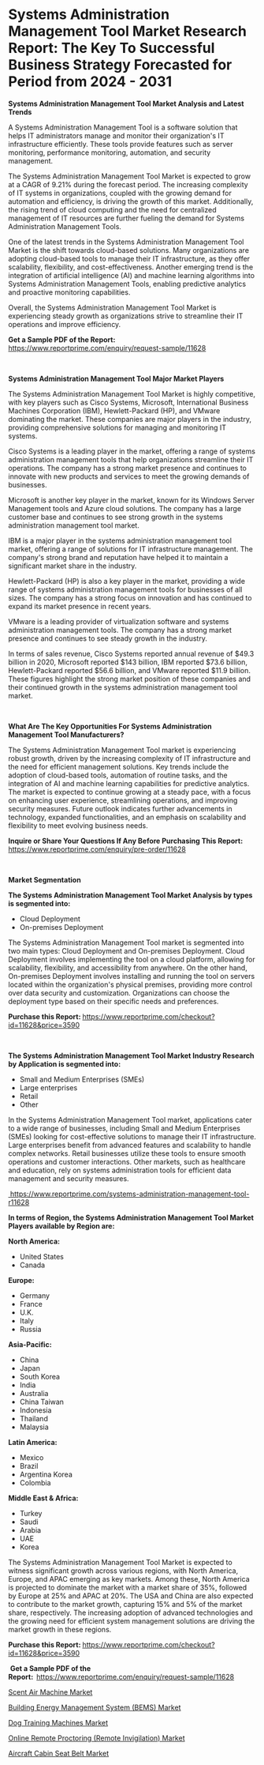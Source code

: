 <p><h1>Systems Administration Management Tool Market Research Report: The Key To Successful Business Strategy Forecasted for Period from 2024 - 2031</h1></p><p><strong>Systems Administration Management Tool Market Analysis and Latest Trends</strong></p>
<p><p>A Systems Administration Management Tool is a software solution that helps IT administrators manage and monitor their organization's IT infrastructure efficiently. These tools provide features such as server monitoring, performance monitoring, automation, and security management.</p><p>The Systems Administration Management Tool Market is expected to grow at a CAGR of 9.21% during the forecast period. The increasing complexity of IT systems in organizations, coupled with the growing demand for automation and efficiency, is driving the growth of this market. Additionally, the rising trend of cloud computing and the need for centralized management of IT resources are further fueling the demand for Systems Administration Management Tools.</p><p>One of the latest trends in the Systems Administration Management Tool Market is the shift towards cloud-based solutions. Many organizations are adopting cloud-based tools to manage their IT infrastructure, as they offer scalability, flexibility, and cost-effectiveness. Another emerging trend is the integration of artificial intelligence (AI) and machine learning algorithms into Systems Administration Management Tools, enabling predictive analytics and proactive monitoring capabilities.</p><p>Overall, the Systems Administration Management Tool Market is experiencing steady growth as organizations strive to streamline their IT operations and improve efficiency.</p></p>
<p><strong>Get a Sample PDF of the Report:&nbsp;</strong> <a href="https://www.reportprime.com/enquiry/request-sample/11628">https://www.reportprime.com/enquiry/request-sample/11628</a></p>
<p>&nbsp;</p>
<p><strong>Systems Administration Management Tool Major Market Players</strong></p>
<p><p>The Systems Administration Management Tool Market is highly competitive, with key players such as Cisco Systems, Microsoft, International Business Machines Corporation (IBM), Hewlett-Packard (HP), and VMware dominating the market. These companies are major players in the industry, providing comprehensive solutions for managing and monitoring IT systems.</p><p>Cisco Systems is a leading player in the market, offering a range of systems administration management tools that help organizations streamline their IT operations. The company has a strong market presence and continues to innovate with new products and services to meet the growing demands of businesses.</p><p>Microsoft is another key player in the market, known for its Windows Server Management tools and Azure cloud solutions. The company has a large customer base and continues to see strong growth in the systems administration management tool market.</p><p>IBM is a major player in the systems administration management tool market, offering a range of solutions for IT infrastructure management. The company's strong brand and reputation have helped it to maintain a significant market share in the industry.</p><p>Hewlett-Packard (HP) is also a key player in the market, providing a wide range of systems administration management tools for businesses of all sizes. The company has a strong focus on innovation and has continued to expand its market presence in recent years.</p><p>VMware is a leading provider of virtualization software and systems administration management tools. The company has a strong market presence and continues to see steady growth in the industry.</p><p>In terms of sales revenue, Cisco Systems reported annual revenue of $49.3 billion in 2020, Microsoft reported $143 billion, IBM reported $73.6 billion, Hewlett-Packard reported $56.6 billion, and VMware reported $11.9 billion. These figures highlight the strong market position of these companies and their continued growth in the systems administration management tool market.</p></p>
<p>&nbsp;</p>
<p><strong>What Are The Key Opportunities For Systems Administration Management Tool Manufacturers?</strong></p>
<p><p>The Systems Administration Management Tool market is experiencing robust growth, driven by the increasing complexity of IT infrastructure and the need for efficient management solutions. Key trends include the adoption of cloud-based tools, automation of routine tasks, and the integration of AI and machine learning capabilities for predictive analytics. The market is expected to continue growing at a steady pace, with a focus on enhancing user experience, streamlining operations, and improving security measures. Future outlook indicates further advancements in technology, expanded functionalities, and an emphasis on scalability and flexibility to meet evolving business needs.</p></p>
<p><strong>Inquire or Share Your Questions If Any Before Purchasing This Report:</strong> <a href="https://www.reportprime.com/enquiry/pre-order/11628">https://www.reportprime.com/enquiry/pre-order/11628</a></p>
<p>&nbsp;</p>
<p><strong>Market Segmentation</strong></p>
<p><strong>The Systems Administration Management Tool Market Analysis by types is segmented into:</strong></p>
<p><ul><li>Cloud Deployment</li><li>On-premises Deployment</li></ul></p>
<p><p>The Systems Administration Management Tool market is segmented into two main types: Cloud Deployment and On-premises Deployment. Cloud Deployment involves implementing the tool on a cloud platform, allowing for scalability, flexibility, and accessibility from anywhere. On the other hand, On-premises Deployment involves installing and running the tool on servers located within the organization's physical premises, providing more control over data security and customization. Organizations can choose the deployment type based on their specific needs and preferences.</p></p>
<p><strong>Purchase this Report:&nbsp;</strong><a href="https://www.reportprime.com/checkout?id=11628&price=3590">https://www.reportprime.com/checkout?id=11628&price=3590</a></p>
<p>&nbsp;</p>
<p><strong>The Systems Administration Management Tool Market Industry Research by Application is segmented into:</strong></p>
<p><ul><li>Small and Medium Enterprises (SMEs)</li><li>Large enterprises</li><li>Retail</li><li>Other</li></ul></p>
<p><p>In the Systems Administration Management Tool market, applications cater to a wide range of businesses, including Small and Medium Enterprises (SMEs) looking for cost-effective solutions to manage their IT infrastructure. Large enterprises benefit from advanced features and scalability to handle complex networks. Retail businesses utilize these tools to ensure smooth operations and customer interactions. Other markets, such as healthcare and education, rely on systems administration tools for efficient data management and security measures.</p></p>
<p><a href="https://www.reportprime.com/systems-administration-management-tool-r11628">&nbsp;https://www.reportprime.com/systems-administration-management-tool-r11628</a></p>
<p><strong>In terms of Region, the Systems Administration Management Tool Market Players available by Region are:</strong></p>
<p>
    <p> <strong> North America: </strong>
        <ul>
            <li>United States</li>
            <li>Canada</li>
        </ul>
        </p> 
    <p> <strong> Europe: </strong>
        <ul>
            <li>Germany</li>
            <li>France</li>
            <li>U.K.</li>
            <li>Italy</li>
            <li>Russia</li>
        </ul>
        </p> 
    <p> <strong> Asia-Pacific: </strong>
        <ul>
            <li>China</li>
            <li>Japan</li>
            <li>South Korea</li>
            <li>India</li>
            <li>Australia</li>
            <li>China Taiwan</li>
            <li>Indonesia</li>
            <li>Thailand</li>
            <li>Malaysia</li>
        </ul>
        </p> 
    <p> <strong> Latin America: </strong>
        <ul>
            <li>Mexico</li>
            <li>Brazil</li>
            <li>Argentina Korea</li>
            <li>Colombia</li>
        </ul>
        </p> 
    <p> <strong> Middle East & Africa: </strong>
        <ul>
            <li>Turkey</li>
            <li>Saudi</li>
            <li>Arabia</li>
            <li>UAE</li>
            <li>Korea</li>
        </ul>
    </p>
    </p>
<p><p>The Systems Administration Management Tool Market is expected to witness significant growth across various regions, with North America, Europe, and APAC emerging as key markets. Among these, North America is projected to dominate the market with a market share of 35%, followed by Europe at 25% and APAC at 20%. The USA and China are also expected to contribute to the market growth, capturing 15% and 5% of the market share, respectively. The increasing adoption of advanced technologies and the growing need for efficient system management solutions are driving the market growth in these regions.</p></p>
<p><strong>Purchase this Report: </strong><a href="https://www.reportprime.com/checkout?id=11628&price=3590">https://www.reportprime.com/checkout?id=11628&price=3590</a></p>
<p>&nbsp;<strong>Get a Sample PDF of the Report:&nbsp;&nbsp;</strong><a href="https://www.reportprime.com/enquiry/request-sample/11628">https://www.reportprime.com/enquiry/request-sample/11628</a></p>
<p><strong></strong></p>
<p><p><a href="https://www.linkedin.com/pulse/scent-air-machine-market-competitive-analysis-trends-forecast-un1ge">Scent Air Machine Market</a></p><p><a href="https://github.com/ruddyyedelwadw/Market-Research-Report-List-2/blob/main/building-energy-management-system-bems-market.md">Building Energy Management System (BEMS) Market</a></p><p><a href="https://issuu.com/reportprime-2/docs/dog-training-machines-market-size-2030.pptx">Dog Training Machines Market</a></p><p><a href="https://github.com/lorenzaSchmeler/Market-Research-Report-List-1/blob/main/online-remote-proctoring-remote-invigilation-market.md">Online Remote Proctoring (Remote Invigilation) Market</a></p><p><a href="https://issuu.com/reportprime-2/docs/aircraft-cabin-seat-belt-market-size-2030.pptx">Aircraft Cabin Seat Belt Market</a></p></p>